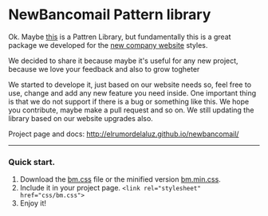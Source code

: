 
NewBancomail Pattern library
============================

Ok. Maybe [this](http://elrumordelaluz.github.io/newbancomail/) is a Pattren Library, but fundamentally this is a great package we developed for the [new company website](http://www.bancommunity.it/) styles.

We decided to share it because maybe it's useful for any new project, because we love your feedback and also to grow togheter

We started to develope it, just based on our website needs so, feel free to use, change and add any new feature you need inside. 
One important thing is that we do not support if there is a bug or something like this. We hope you contribute, maybe make a pull request and so on. We still updating the library based on our website upgrades also.

Project page and docs: http://elrumordelaluz.github.io/newbancomail/

------------------

### Quick start. 
1. Download the [bm.css](https://github.com/elrumordelaluz/newbancomail/blob/master/css/bm.css) file or the minified version [bm.min.css](https://github.com/elrumordelaluz/newbancomail/blob/master/css/bm.min.css).
2. Include it in your project page. ```<link rel="stylesheet" href="css/bm.css">```
3. Enjoy it!



